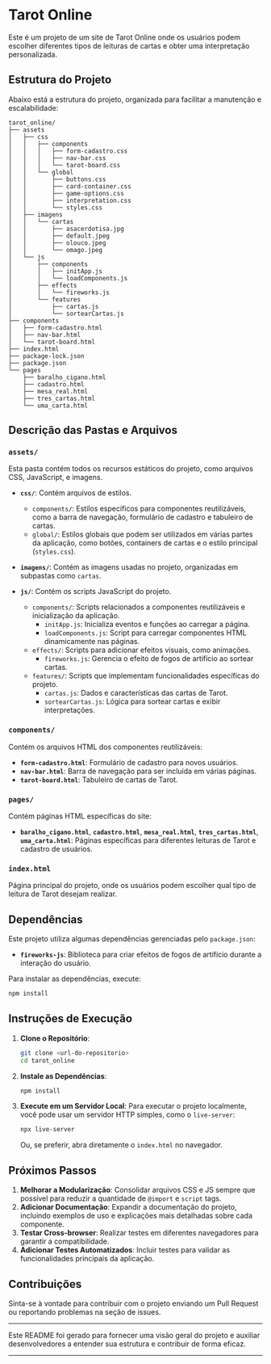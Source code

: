 # Tarot Online

Este é um projeto de um site de Tarot Online onde os usuários podem escolher diferentes tipos de leituras de cartas e obter uma interpretação personalizada.

## Estrutura do Projeto

Abaixo está a estrutura do projeto, organizada para facilitar a manutenção e escalabilidade:

```
tarot_online/
├── assets
│   ├── css
│   │   ├── components
│   │   │   ├── form-cadastro.css
│   │   │   ├── nav-bar.css
│   │   │   └── tarot-board.css
│   │   └── global
│   │       ├── buttons.css
│   │       ├── card-container.css
│   │       ├── game-options.css
│   │       ├── interpretation.css
│   │       └── styles.css
│   ├── imagens
│   │   └── cartas
│   │       ├── asacerdotisa.jpg
│   │       ├── default.jpeg
│   │       ├── olouco.jpeg
│   │       └── omago.jpeg
│   └── js
│       ├── components
│       │   ├── initApp.js
│       │   └── loadComponents.js
│       ├── effects
│       │   └── fireworks.js
│       └── features
│           ├── cartas.js
│           └── sortearCartas.js
├── components
│   ├── form-cadastro.html
│   ├── nav-bar.html
│   └── tarot-board.html
├── index.html
├── package-lock.json
├── package.json
└── pages
    ├── baralho_cigano.html
    ├── cadastro.html
    ├── mesa_real.html
    ├── tres_cartas.html
    └── uma_carta.html
```

## Descrição das Pastas e Arquivos

### `assets/`
Esta pasta contém todos os recursos estáticos do projeto, como arquivos CSS, JavaScript, e imagens.

- **`css/`**: Contém arquivos de estilos.
  - `components/`: Estilos específicos para componentes reutilizáveis, como a barra de navegação, formulário de cadastro e tabuleiro de cartas.
  - `global/`: Estilos globais que podem ser utilizados em várias partes da aplicação, como botões, containers de cartas e o estilo principal (`styles.css`).

- **`imagens/`**: Contém as imagens usadas no projeto, organizadas em subpastas como `cartas`.

- **`js/`**: Contém os scripts JavaScript do projeto.
  - `components/`: Scripts relacionados a componentes reutilizáveis e inicialização da aplicação.
    - `initApp.js`: Inicializa eventos e funções ao carregar a página.
    - `loadComponents.js`: Script para carregar componentes HTML dinamicamente nas páginas.
  - `effects/`: Scripts para adicionar efeitos visuais, como animações.
    - `fireworks.js`: Gerencia o efeito de fogos de artifício ao sortear cartas.
  - `features/`: Scripts que implementam funcionalidades específicas do projeto.
    - `cartas.js`: Dados e características das cartas de Tarot.
    - `sortearCartas.js`: Lógica para sortear cartas e exibir interpretações.

### `components/`
Contém os arquivos HTML dos componentes reutilizáveis:
- **`form-cadastro.html`**: Formulário de cadastro para novos usuários.
- **`nav-bar.html`**: Barra de navegação para ser incluída em várias páginas.
- **`tarot-board.html`**: Tabuleiro de cartas de Tarot.

### `pages/`
Contém páginas HTML específicas do site:
- **`baralho_cigano.html`**, **`cadastro.html`**, **`mesa_real.html`**, **`tres_cartas.html`**, **`uma_carta.html`**: Páginas específicas para diferentes leituras de Tarot e cadastro de usuários.

### `index.html`
Página principal do projeto, onde os usuários podem escolher qual tipo de leitura de Tarot desejam realizar.

## Dependências
Este projeto utiliza algumas dependências gerenciadas pelo `package.json`:
- **`fireworks-js`**: Biblioteca para criar efeitos de fogos de artifício durante a interação do usuário.

Para instalar as dependências, execute:
```bash
npm install
```

## Instruções de Execução

1. **Clone o Repositório**:
   ```bash
   git clone <url-do-repositorio>
   cd tarot_online
   ```

2. **Instale as Dependências**:
   ```bash
   npm install
   ```

3. **Execute em um Servidor Local**:
   Para executar o projeto localmente, você pode usar um servidor HTTP simples, como o `live-server`:
   ```bash
   npx live-server
   ```
   Ou, se preferir, abra diretamente o `index.html` no navegador.

## Próximos Passos
1. **Melhorar a Modularização**: Consolidar arquivos CSS e JS sempre que possível para reduzir a quantidade de `@import` e `script` tags.
2. **Adicionar Documentação**: Expandir a documentação do projeto, incluindo exemplos de uso e explicações mais detalhadas sobre cada componente.
3. **Testar Cross-browser**: Realizar testes em diferentes navegadores para garantir a compatibilidade.
4. **Adicionar Testes Automatizados**: Incluir testes para validar as funcionalidades principais da aplicação.

## Contribuições
Sinta-se à vontade para contribuir com o projeto enviando um Pull Request ou reportando problemas na seção de issues.

---

Este README foi gerado para fornecer uma visão geral do projeto e auxiliar desenvolvedores a entender sua estrutura e contribuir de forma eficaz.

---